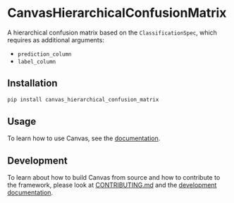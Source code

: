 # CanvasHierarchicalConfusionMatrix

A hierarchical confusion matrix based on the `ClassificationSpec`, which requires as additional arguments:

- `prediction_column`
- `label_column`

## Installation

```bash
pip install canvas_hierarchical_confusion_matrix
```

## Usage

To learn how to use Canvas, see the [documentation](https://betterwithdata.github.io/ml-canvas/).

## Development

To learn about how to build Canvas from source and how to contribute to the framework, please look at [CONTRIBUTING.md](../CONTRIBUTING.md) and the [development documentation](https://betterwithdata.github.io/ml-canvas/contributing.html).

